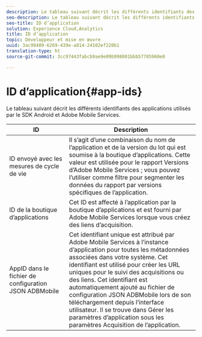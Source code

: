 ```yaml
---
description: Le tableau suivant décrit les différents identifiants des applications utilisés par le SDK Android et Adobe Mobile Services.
seo-description: Le tableau suivant décrit les différents identifiants des applications utilisés par le SDK Android et Adobe Mobile Services.
seo-title: ID d’application
solution: Experience Cloud,Analytics
title: ID d’application
topic: Développeur et mise en œuvre
uuid: 3ac99489-6269-439e-a814-24102ef220b1
translation-type: ht
source-git-commit: 3cc97443fabcb9ae9e09b998801bbb57785960e0

---
```



# ID d’application{#app-ids}

Le tableau suivant décrit les différents identifiants des applications utilisés par le SDK Android et Adobe Mobile Services.

| ID | Description |
|--- |--- |
| ID envoyé avec les mesures de cycle de vie | Il s’agit d’une combinaison du nom de l’application et de la version du lot qui est soumise à la boutique d’applications. Cette valeur est utilisée pour le rapport Versions d’Adobe Mobile Services ; vous pouvez l’utiliser comme filtre pour segmenter les données du rapport par versions spécifiques de l’application. |
| ID de la boutique d’applications | Cet ID est affecté à l’application par la boutique d’applications et est fourni par Adobe Mobile Services lorsque vous créez des liens d’acquisition. |
| AppID dans le fichier de configuration JSON ADBMobile | Cet identifiant unique est attribué par Adobe Mobile Services à l’instance d’application pour toutes les métadonnées associées dans votre système. Cet identifiant est utilisé pour créer les URL uniques pour le suivi des acquisitions ou des liens. Cet identifiant est automatiquement ajouté au fichier de configuration JSON ADBMobile lors de son téléchargement depuis l’interface utilisateur. Il se trouve dans Gérer les paramètres d’application sous les paramètres Acquisition de l’application. |